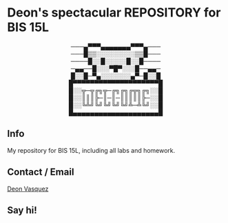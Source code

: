 
# Deon's spectacular REPOSITORY for BIS 15L



<p align="center">
───▄▀▀▀▄▄▄▄▄▄▄▀▀▀▄───<br>
───█▒▒░░░░░░░░░▒▒█───<br>
────█░░█░░░░░█░░█────<br>
─▄▄──█░░░▀█▀░░░█──▄▄─<br>
█░░█─▀▄░░░░░░░▄▀─█░░█<br>
█▀▀▀▀▀▀▀▀▀▀▀▀▀▀▀▀▀▀▀▀█<br>
█░░╦─╦╔╗╦─╔╗╔╗╔╦╗╔╗░░█<br>
█░░║║║╠─║─║─║║║║║╠─░░█<br>
█░░╚╩╝╚╝╚╝╚╝╚╝╩─╩╚╝░░█<br>
█▄▄▄▄▄▄▄▄▄▄▄▄▄▄▄▄▄▄▄▄█<br>
</p>

## Info
My repository for BIS 15L, including all labs and homework.

## Contact / Email

[Deon Vasquez](deovasquez@gmail.com)
 
## Say hi!
